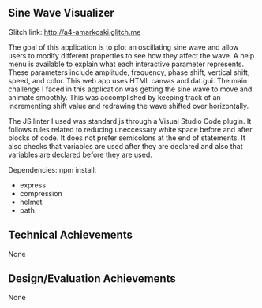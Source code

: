 ## Sine Wave Visualizer

Glitch link: http://a4-amarkoski.glitch.me

The goal of this application is to plot an oscillating sine wave and allow users to modify different properties to see how they affect the wave. A help menu is available to explain what each interactive parameter represents. These parameters include amplitude, frequency, phase shift, vertical shift, speed, and color. This web app uses HTML canvas and dat.gui. The main challenge I faced in this application was getting the sine wave to move and animate smoothly. This was accomplished by keeping track of an incrementing shift value and redrawing the wave shifted over horizontally.

The JS linter I used was standard.js through a Visual Studio Code plugin. It follows rules related to reducing uneccessary white space before and after blocks of code. It does not prefer semicolons at the end of statements. It also checks that variables are used after they are declared and also that variables are declared before they are used.

Dependencies:
npm install:
  - express
  - compression
  - helmet
  - path

## Technical Achievements
None

## Design/Evaluation Achievements
None
